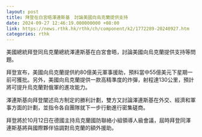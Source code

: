 ```yaml
---
layout: post
title: 拜登在白宮晤澤連斯基　討論美國向烏克蘭提供支持
date: 2024-09-27 12:46:19.000000000 +08:00
link: https://news.rthk.hk/rthk/ch/component/k2/1772289-20240927.htm
categories: rthk
---
```


美國總統拜登同烏克蘭總統澤連斯基在白宮會晤，討論美國向烏克蘭提供支持等問題。

拜登宣布，美國向烏克蘭提供約80億美元軍事援助，預料當中55億美元下星期一前可獲批。另外，美國向烏克蘭提供一款高精準度的炸彈，射程達130公里，預計將可提升烏克蘭對俄軍的進攻能力。

澤連斯基向拜登闡述烏方制定的勝利計劃，雙方又討論澤連斯基在外交、經濟和軍事方面的計劃，並指令各自團隊就下一步行動進行密集磋商。

拜登將於10月12日在德國主持烏克蘭國防聯絡小組領導人級會議，屆時拜登同澤連斯基將與國際夥伴協調對烏克蘭的額外援助。
